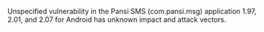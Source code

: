 Unspecified vulnerability in the Pansi SMS (com.pansi.msg) application 1.97, 2.01, and 2.07 for Android has unknown impact and attack vectors.